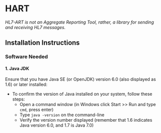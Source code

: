 # HART
*HL7-ART is not an Aggregate Reporting Tool, rather, a library for sending and receiving HL7 messages.*

## Installation Instructions

### Software Needed

#### 1. Java JDK

Ensure that you have Java SE (or OpenJDK) version 6.0 (also displayed as 1.6) or later installed:

- To confirm the version of Java installed on your system, follow these steps:
  + Open a command window (in Windows click Start >> Run and type `cmd`, press enter)
  + Type `java -version` on the command-line
  + Verify the version number displayed (remember that 1.6 indicates Java version 6.0, and 1.7 is Java 7.0)

